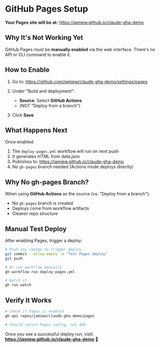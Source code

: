 # GitHub Pages Setup

**Your Pages site will be at:** https://jamiew.github.io/claude-gha-demo

## Why It's Not Working Yet

GitHub Pages must be **manually enabled** via the web interface. There's no API or CLI command to enable it.

## How to Enable

1. Go to: https://github.com/jamiew/claude-gha-demo/settings/pages

2. Under "Build and deployment":
   - **Source**: Select **GitHub Actions**
   - (NOT "Deploy from a branch")

3. Click **Save**

## What Happens Next

Once enabled:
1. The `deploy-pages.yml` workflow will run on next push
2. It generates HTML from data.json
3. Publishes to: https://jamiew.github.io/claude-gha-demo
4. No `gh-pages` branch needed (Actions mode deploys directly)

## Why No gh-pages Branch?

When using **GitHub Actions** as the source (vs. "Deploy from a branch"):
- No `gh-pages` branch is created
- Deploys come from workflow artifacts
- Cleaner repo structure

## Manual Test Deploy

After enabling Pages, trigger a deploy:

```bash
# Push any change to trigger deploy
git commit --allow-empty -m "Test Pages deploy"
git push

# Or run workflow manually
gh workflow run deploy-pages.yml

# Watch it
gh run watch
```

## Verify It Works

```bash
# Check if Pages is enabled
gh api repos/jamiew/claude-gha-demo/pages

# Should return Pages config, not 404
```

Once you see a successful deploy run, visit:
**https://jamiew.github.io/claude-gha-demo** 🎉
